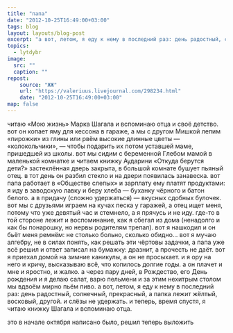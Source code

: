 ```yaml
---
title: "папа"
date: "2012-10-25T16:49:00+03:00"
tags: blog
layout: layouts/blog-post
excerpt: "а вот, летом, я еду к нему в последний раз: день радостный, солнечный, прекрасный, а папка лежит жёлтый, восковый, другой. и слёзы не удержать. и теперь, время спустя, я читаю книжку Шагала и вспоминаю отца."
topics:
  - lytdybr
image:
  src: ""
  caption: ""
repost:
    source: "ЖЖ"
    url: "https://valeriuus.livejournal.com/298234.html"
    date: "2012-10-25T16:49:00+03:00"
map: false
---
```


читаю «Мою жизнь» Марка Шагала и вспоминаю отца и своё детство. вот он копает яму для кессона в гараже, а мы с другом Мишкой лепим «пирожки» из глины или рвём высокие длинные цветы — «колокольчики», — чтобы подарить их потом уставшей маме, пришедшей из школы. вот мы сидим с беременной Глебом мамой в маленькой комнатке и читаем книжку Аударини «Откуда берутся дети?» застеклённая дверь закрыта, в большой комнате бушует пьяный отец. в тот день он разбил стекло и на двери появилась занавеска. вот папа работает в «Обществе слепых» и зарплату ему платят продуктами: я иду в заводскую лавку и беру хлеба — буханку чёрного и батон белого. а в придачу (сложно удержаться) — вкусных сдобных булочек. вот мы с друзьями играем на кучах песка у гаражей, а отец ищет меня, потому что уже девятый час и стемнело, а я прячусь и не иду. где-то в той стороне лежит и воспоминание, как я сбегал из дома (ненадолго и как бы понарошку, но нервы родителям трепал). вот я нашкодил и он бьёт меня ремнём: не столько больно, сколько обидно… вот я мучаю алгебру, не в силах понять, как решать эти чёртовы задачки, а папа уже всё решил и ответ записал на бумажку: дразнит, а прочесть не даёт. вот я приехал домой на зимние каникулы, а он не просыхает. и я ору на него и кричу, высказываю всё, что копилось долгие годы. а он плачет и мне и яростно, и жалко. а через пару дней, в Рождество, его День рождения и я делаю салат, варю пельмени и за этим нехитрым столом мы вдвоём мирно пьём пиво. а вот, летом, я еду к нему в последний раз: день радостный, солнечный, прекрасный, а папка лежит жёлтый, восковый, другой. и слёзы не удержать. и теперь, время спустя, я читаю книжку Шагала и вспоминаю отца.

это в начале октября написано было, решил теперь выложить
